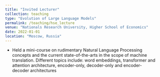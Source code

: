 ```yaml
---
title: "Invited Lecturer"
collection: teaching
type: "Evolution of Large Language Models"
permalink: /teaching/hse_lecture
venue: "Nationals Research University, Higher School of Economics"
date: 2022-01-01
location: "Moscow, Russia"
---
```


- Held a mini-course on rudimentary Natural Language Processing concepts and the current state-of-the-arts in the scope of machine translation. Different topics include: word embeddings, transformer
and attention architecture, encoder-only, decoder-only and encoder-decoder architectures


